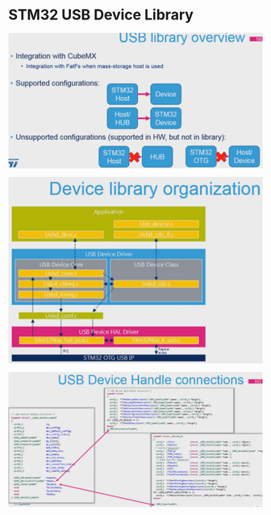 # STM32 USB Device Library

![](./images/usb_library_stm32.png)

![](./images/library_organization.png)

![](./images/usb_device_handle_connection.png)

